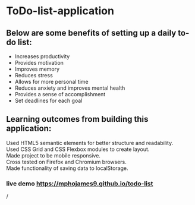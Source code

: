 # ToDo-list-application

## Below are some benefits of setting up a daily to-do list:

* Increases productivity
* Provides motivation
* Improves memory
* Reduces stress
* Allows for more personal time
* Reduces anxiety and improves mental health
* Provides a sense of accomplishment
* Set deadlines for each goal

## Learning outcomes from building this application:
Used HTML5 semantic elements for better structure and readability.</br>
Used CSS Grid and CSS Flexbox modules to create layout.</br>
Made project to be mobile responsive.</br>
Cross tested on Firefox and Chromium browsers.</br>
Made functionality of saving data to localStorage.</br>

### live demo https://mphojames9.github.io/todo-list
/

